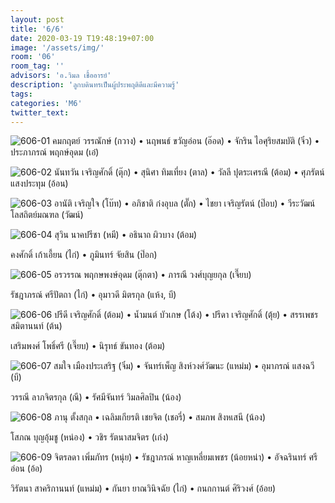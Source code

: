 ```yaml
---
layout: post
title: '6/6'
date: 2020-03-19 T19:48:19+07:00
image: '/assets/img/'
room: '06'
room_tag: ''
advisors: 'อ.วิมล เชื้ออารย์'
description: 'ลูกบดินทรเป็นผู้ประพฤติดีและมีความรู้'
tags:
categories: 'M6'
twitter_text:
---
```

![606-01](https://res.cloudinary.com/dbruw74ms/image/upload/r_8,c_fit,w_760/v1584623241/606-01_tfmjot.png)
คมกฤตย์ วรรณักษ์ (กวาง) • นฤพนธ์ ขวัญอ่อน (อ๊อด) • จักริน ไอศุริยสมบัติ (จิ๋ว) • ประภาภรณ์ พฤกษ์อุดม (เอ๋)

![606-02](https://res.cloudinary.com/dbruw74ms/image/upload/r_8,c_fit,w_760/v1584623309/606-02_e7c7oi.png)
นันทวัน เจริญศักดิ์ (ตุ๊ก) • สุนิศา ทิมเที่ยง (ตาล) • วัลลี ปุตระเศรณี (ต้อม) • ศุภรัตน์ แสงประทุม (อ้อน)

![606-03](https://res.cloudinary.com/dbruw74ms/image/upload/r_8,c_fit,w_760/v1584623294/606-03_upcedv.png)
อานัติ เจริญใจ (โบ๊ท) • อภิชาติ ก๋งอุบล (ตั๊ก) • ไชยา เจริญรัตน์ (ป๊อบ) • วีระวัฒน์ โลสถิตย์มณฑล (วัฒน์)

![606-04](https://res.cloudinary.com/dbruw74ms/image/upload/r_8,c_fit,w_760/v1584623318/606-04_oqpkim.png)
สุวิน นาคปรีชา (หมี) • อธินาถ ผิวบาง (ต้อม)

คงศักดิ์ เก้าเอี้ยน (ไก่) • ภูมินทร์ จัยสิน (ป๊อก)

![606-05](https://res.cloudinary.com/dbruw74ms/image/upload/r_8,c_fit,w_760/v1584623280/606-05_zcc340.png)
อรวรรณ พฤกษพงษ์อุดม (ตุ๊กตา) • ภารณี วงศ์บุญยกุล (เจี๊ยบ)

รัชฎาภรณ์ ศรีปัตถา (ไก่) • อุมาวดี มิตรกุล (แห้ง, บี)

![606-06](https://res.cloudinary.com/dbruw74ms/image/upload/r_8,c_fit,w_760/v1584623313/606-06_gm0lzh.png)
ปรีดี เจริญศักดิ์ (ต้อม) • น้ำมนต์ บัวเกษ (โต้ง) • ปรีดา เจริญศักดิ์ (ตุ้ย) • สรรเพชร สมิตานนท์ (ต้น)

เสริมพงศ์ โพธิ์ศรี (เจี๊ยบ) • นิรุทธ์ ขันทอง (ต้อม)

![606-07](https://res.cloudinary.com/dbruw74ms/image/upload/r_8,c_fit,w_760/v1584623338/606-07_skk4tb.png)
สมใจ เมืองประเสริฐ (จิ๋ม) • จันทร์เพ็ญ สิงห์วงศ์วัฒนะ (แหม่ม) • อุมาภรณ์ แสงฉวี (บี)

วรรณี ลาภจิตรกุล (ณี) • รัศมีจันทร์ วิมลศิลปิน (น้อง)

![606-08](https://res.cloudinary.com/dbruw74ms/image/upload/r_8,c_fit,w_760/v1584623371/606-08_b38bcy.png)
ภานุ ตั้งสกุล • เฉลิมเกียรติ เชยจิต (เชอรี่) • สมภพ สิงหเสนี (น้อง)

โสภณ บุญอุ้มชู (หน่อง) • วชิร รัตนาสมจิตร (เก่ง)

![606-09](https://res.cloudinary.com/dbruw74ms/image/upload/r_8,c_fit,w_760/v1584623371/606-09_insort.png)
จิตรลดา เพิ่มภัทร (หนุ่ย) • รัชฎาภรณ์ หาญเหลี่ยมเพชร (น้อยหน่า) • อัจฉรินทร์ ศรีอ่อน (อ้อ)

วิรัตนา สาคริกานนท์ (แหม่ม) • กันยา ยาณวินิจฉัย (ไก่) • กนกกานต์ ศิริวงศ์ (อ้อย)
